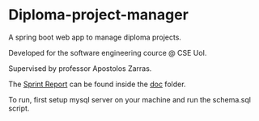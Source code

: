 # Diploma-project-manager

A spring boot web app to manage diploma projects.

Developed for the software engineering cource @ CSE UoI.

Supervised by professor Apostolos Zarras.

The [Sprint Report](https://github.com/zezosarg/Diploma-project-manager/blob/main/doc/SprintReport-v0.pdf) can be found inside the [doc](https://github.com/zezosarg/Diploma-project-manager/tree/main/doc) folder.

To run, first setup mysql server on your machine and run the schema.sql script.
